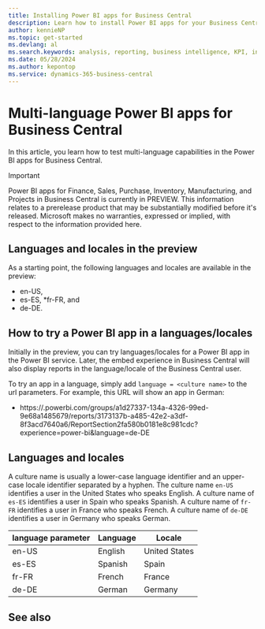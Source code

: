 ```yaml
---
title: Installing Power BI apps for Business Central
description: Learn how to install Power BI apps for your Business Central data.
author: kennieNP
ms.topic: get-started
ms.devlang: al
ms.search.keywords: analysis, reporting, business intelligence, KPI, installation, administration
ms.date: 05/28/2024
ms.author: kepontop
ms.service: dynamics-365-business-central
---
```


<!-- TODO: 
Replace
Power BI
with 
[!INCLUDE [powerbi-name](includes/powerbi-name.md)]

Replace
Power BI PRO
with 
[!INCLUDE [powerbi-pro](includes/powerbi-pro-license-name.md)]

Replace
Business Central
with 
[!INCLUDE [prod_short](includes/prod_short.md)] 


-->


# Multi-language Power BI apps for Business Central

In this article, you learn how to test multi-language capabilities in the Power BI apps for Business Central. 

> [!IMPORTANT]
> Power BI apps for Finance, Sales, Purchase, Inventory, Manufacturing, and Projects in Business Central is currently in PREVIEW.
> This information relates to a prerelease product that may be substantially modified before it's released. Microsoft makes no warranties, expressed or implied, with respect to the information provided here.

<!-- TODO: replace with 
[!INCLUDE [preview](includes/preview.md)] 
-->

## Languages and locales in the preview

As a starting point, the following languages and locales are available in the preview: 
* en-US, 
* es-ES, 
*fr-FR, and 
* de-DE.


## How to try a Power BI app in a languages/locales

Initially in the preview, you can try languages/locales for a Power BI app in the Power BI service. Later, the embed experience in Business Central will also display reports in the language/locale of the Business Central user. 

To try an app in a language, simply add `language = <culture name>` to the url parameters. For example, this URL will show an app in German:
* https://<your domain>.powerbi.com/groups/a1d27337-134a-4326-99ed-9e68a1485679/reports/3173137b-a485-42e2-a3df-8f3acd7640a6/ReportSection2fa580b0181e8c981cdc?experience=power-bi&language=de-DE


## Languages and locales 

A culture name is usually a lower-case language identifier and an upper-case locale identifier separated by a hyphen. The culture name `en-US` identifies a user in the United States who speaks English. A culture name of `es-ES` identifies a user in Spain who speaks Spanish. A culture name of `fr-FR` identifies a user in France who speaks French. A culture name of `de-DE` identifies a user in Germany who speaks German.

| language parameter | Language | Locale        |
|--------------------|----------|---------------|
| en-US              | English  | United States |
| es-ES              | Spanish  | Spain         |
| fr-FR              | French   | France        |
| de-DE              | German   | Germany       |

## See also

<!-- TODO when merging to docs repo: update with relevant See also links -->